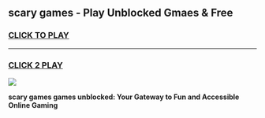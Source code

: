 
## scary games - Play Unblocked Gmaes & Free
<h3>
<a href="https://premium.freeplayer.one?title=scary_games&ref=20F">CLICK TO PLAY</a></h3>
<hr>

<h3>
<a href="https://premium.freeplayer.one?title=scary_games&ref=20F">CLICK 2 PLAY</a>
  
</h3>

<a href="https://premium.freeplayer.one?title=scary_games&ref=20F/"><img src="https://clearcache.store/games.png"></a>


**scary games games unblocked: Your Gateway to Fun and Accessible Online Gaming**
